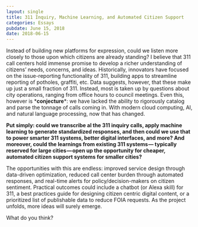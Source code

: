 ```yaml
---
layout: single
title: 311 Inquiry, Machine Learning, and Automated Citizen Support
categories: Essays
pubdate: June 15, 2018
date: 2018-06-15
---
```

Instead of building new platforms for expression, could we listen more closely to those upon which citizens are already standing? I believe that 311 call centers hold immense promise to develop a richer understanding of citizens’ needs, concerns, and ideas. Historically, innovators have focused on the issue-reporting functionality of 311, building apps to streamline reporting of potholes, graffiti, etc. Data suggests, however, that these make up just a small fraction of 311. Instead, most is taken up by questions about city operations, ranging from office hours to council meetings. Even this, however is \***conjecture**\*: we have lacked the ability to rigorously catalog and parse the tonnage of calls coming in. With modern cloud computing, AI, and natural language processing, now that has changed.

**Put simply: could we transcribe al the 311 inquiry calls, apply machine learning to generate standardized responses, and then could we use that to power smarter 311 systems, better digital interfaces, and more? And moreover, could the learnings from existing 311 systems — typically reserved for large cities — open up the opportunity for cheaper, automated citizen support systems for smaller cities?**

The opportunities with this are endless: improved service design through data-driven optimization, reduced call center burden through automated responses, and real-time alerts for policy/decision-makers on citizen sentiment. Practical outcomes could include a chatbot (or Alexa skill) for 311, a best practices guide for designing citizen centric digital content, or a prioritized list of publishable data to reduce FOIA requests. As the project unfolds, more ideas will surely emerge.

What do you think?